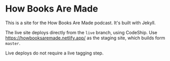 # How Books Are Made

This is a site for the How Books Are Made podcast. It's built with Jekyll.

The live site deploys directly from the `live` branch, using CodeShip. Use https://howbooksaremade.netlify.app/ as the staging site, which builds form `master`.

Live deploys do not require a live tagging step.
